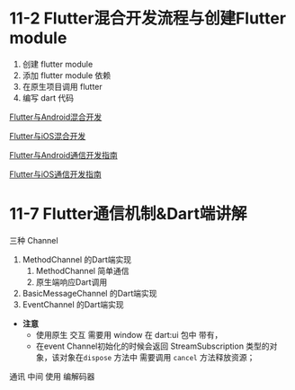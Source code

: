 


# 11-2 Flutter混合开发流程与创建Flutter module

1. 创建 flutter module 
2. 添加 flutter module 依赖
3. 在原生项目调用 flutter
4. 编写 dart 代码


[Flutter与Android混合开发
](https://coding.imooc.com/learn/questiondetail/150166.html)

[Flutter与iOS混合开发](
https://coding.imooc.com/learn/questiondetail/150168.html)

[Flutter与Android通信开发指南](https://coding.imooc.com/learn/questiondetail/135975.html)

[Flutter与iOS通信开发指南](https://coding.imooc.com/learn/questiondetail/159484.html)


# 11-7 Flutter通信机制&Dart端讲解

三种 Channel 
1. MethodChannel 的Dart端实现
    1. MethodChannel 简单通信
    2. 原生端响应Dart调用
2. BasicMessageChannel 的Dart端实现
3. EventChannel 的Dart端实现

- **注意**
  - 使用原生 交互 需要用 window 在 dart:ui 包中 带有，
  - 在event Channel初始化的时候会返回 StreamSubscription 类型的对象，该对象在`dispose` 方法中 需要调用 `cancel` 方法释放资源；


通讯 中间 使用 编解码器
